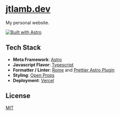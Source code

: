 # [jtlamb.dev](https://jtlamb.dev)

My personal website. 

[![Built with Astro](https://astro.badg.es/v1/built-with-astro.svg)](https://astro.build)

## Tech Stack

- **Meta Framework**: [Astro](https://astro.build/)
- **Javascript Flavor**: [Typescript](https://typescriptlang.org/)
- **Formatter / Linter**: [Rome](https://rome.tools/) and [Prettier Astro Plugin](https://github.com/withastro/prettier-plugin-astro)
- **Styling**: [Open Props](https://open-props.style/)
- **Deployment**: [Vercel](https://vercel.com/)
  
## License

[MIT](https://choosealicense.com/licenses/mit/)
